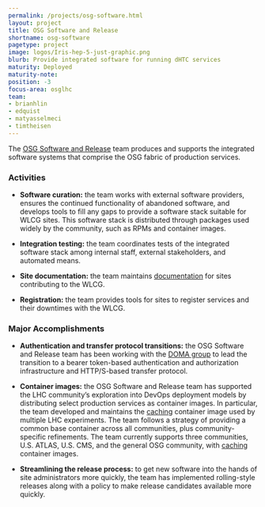 ```yaml
---
permalink: /projects/osg-software.html
layout: project
title: OSG Software and Release
shortname: osg-software
pagetype: project
image: logos/Iris-hep-5-just-graphic.png
blurb: Provide integrated software for running dHTC services
maturity: Deployed
maturity-note:
position: -3
focus-area: osglhc
team:
- brianhlin
- edquist
- matyasselmeci
- timtheisen
---
```


The [OSG Software and Release](https://opensciencegrid.org/technology/) team produces and supports the integrated
software systems that comprise the OSG fabric of production services.

### Activities

-   **Software curation:** the team works with external software providers, ensures the continued functionality of
    abandoned software, and develops tools to fill any gaps to provide a software stack suitable for WLCG sites.
    This software stack is distributed through packages used widely by the community, such as RPMs and container images.

-   **Integration testing:** the team coordinates tests of the integrated software stack among internal staff, external
    stakeholders, and automated means.

-   **Site documentation:** the team maintains [documentation](https://opensciencegrid.org/docs/) for sites contributing
    to the WLCG.

-   **Registration:** the team provides tools for sites to register services and their downtimes with the WLCG.

### Major Accomplishments

-   **Authentication and transfer protocol transitions:** the OSG Software and Release team has been working with the
    [DOMA group](../focus-area/doma.md) to lead the transition to a bearer token-based authentication and authorization
    infrastructure and HTTP/S-based transfer protocol.

-   **Container images:** the OSG Software and Release team has supported the LHC community’s exploration into DevOps
    deployment models by distributing select production services as container images.
    In particular, the team developed and maintains the [caching](caching.md) container image used by multiple LHC experiments.
    The team follows a strategy of providing a common base container across all communities, plus community-specific refinements.
    The team currently supports three communities, U.S. ATLAS, U.S. CMS, and the general OSG community, with [caching](caching.md) container images.

-   **Streamlining the release process:** to get new software into the hands of site administrators more quickly, the
    team has implemented rolling-style releases along with a policy to make release candidates available more quickly.
